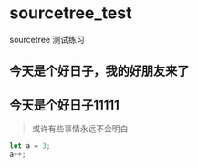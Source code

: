 # sourcetree_test
sourcetree 测试练习
## 今天是个好日子，我的好朋友来了
## 今天是个好日子11111

> 或许有些事情永远不会明白

```js
let a = 3;
a++;

```

